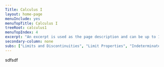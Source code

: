 ```yaml
---
Title: Calculus I
layout: home-page
menuInclude: yes
menuTopTitle: Calculus I
treeRoot: calculus1
menuTopIndex: 4
excerpt: "An excerpt is used as the page description and can be up to 160 characters long..."
secondary-column: none
subs: ["Limits and Discontinuities", "Limit Properties", "Indeterminate Forms", "e, the Universal Growth Constant", "Derivatives", "Derivative Rules", "Derivatives of Certain Functions", "L'Hôpital's Rule", "Implicit Differentiation", "Antiderivatives", "Antidifferentiation Rules and Methods", "The Limit Definition of an Integral", "Integration"]
---
```

sdfsdf